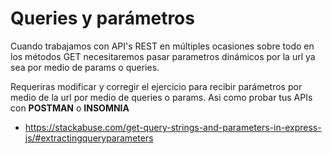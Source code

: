 # Queries y parámetros
Cuando trabajamos con API's REST en múltiples ocasiones sobre todo en los métodos GET necesitaremos pasar parametros dinámicos por la url ya sea por medio de params o queries.

Requeriras modificar y corregir el ejercicio para recibir parámetros por medio de la url por medio de queries o params. Asi como probar tus APIs con **POSTMAN** o **INSOMNIA**

* https://stackabuse.com/get-query-strings-and-parameters-in-express-js/#extractingqueryparameters